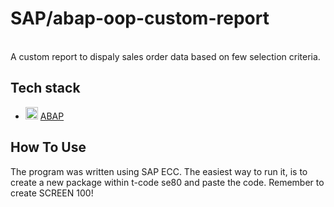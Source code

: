 # SAP/abap-oop-custom-report
</br>
A custom report to dispaly sales order data based on few selection criteria.

## Tech stack
 -  <img src='https://www.radicaltechnologies.co.in/wp-content/uploads/2016/07/SAP-ABAP.jpg' height='20' alt='SAP ABAP' /> [ABAP](https://www.sap.com/poland/index.html) 

## How To Use

The program was written using SAP ECC. The easiest way to run it, is to create a new package within t-code se80 and paste the code. Remember to create SCREEN 100!
